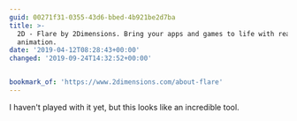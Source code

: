 ```yaml
---
guid: 00271f31-0355-43d6-bbed-4b921be2d7ba
title: >-
  2D - Flare by 2Dimensions. Bring your apps and games to life with real-time
  animation.
date: '2019-04-12T08:28:43+00:00'
changed: '2019-09-24T14:32:52+00:00'


bookmark_of: 'https://www.2dimensions.com/about-flare'
---
```


I haven't played with it yet, but this looks like an incredible tool. 
